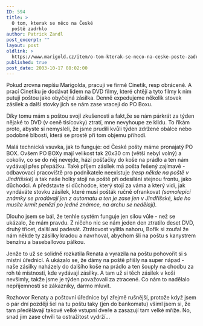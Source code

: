 ```yaml
---
ID: 594
title: >
  O tom, kterak se něco na České
  poště zadrhlo
author: Patrick Zandl
post_excerpt: ""
layout: post
oldlink: >
  https://www.marigold.cz/item/o-tom-kterak-se-neco-na-ceske-poste-zadrhlo
published: true
post_date: 2003-10-17 08:02:00
---
```

<p>
Pokud zrovna nepíšu Marigolda, pracuji ve firmě Cinetik, resp obráceně. A prací Cinetiku je dodávat lidem na DVD filmy, které chtějí a tyto filmy k nim putují poštou jako obyčejná zásilka. Denně expedujeme několik stovek zásilek a další stovky jich se nám zase vracejí do PO Boxu. </p>

<p>
Díky tomu mám s poštou svojí zkušenosti a fakt,že se nám párkrát za týden nějaké to DVD (v ceně tisícovky) ztratí, mne nevyhoupe ze klidu. To říkám proto, abyste si nemysleli, že jsme prudili kvůli týden zdržené obálce nebo podobné blbosti, která se prostě při tom objemu přihodí.</p>

<p>
Malá technická vsuvka, jak to funguje: od České pošty máme pronajatý PO BOX. Ovšem PO BOXy mají velikost tak 20x30 cm (větší nebyl volný) a cokoliv, co se do něj nevejde, hází pošťačky do koše na prádlo a ten nám vydávají přes přepážku. Také příjem zásilek má pošta řešený zajímavě - odbavovací pracoviště pro podnikatele neexistuje <EM>(resp někde na poště v Jindřišské)</EM> a tak naše holky stojí na poště při odesílání stejnou frontu, jako důchodci. A představte si důchodce, který stojí za váma a který vidí, jak vyndáváte stovku zásilek, které musí pošták ručně ofrankovat <EM>(samolepicí známky se prodávají jen z automatu a ten je zase jen v Jindřišské, kde ho musíte krmit penězi po jedné známce, na archu se nedělají).</EM></p>

<p>
Dlouho jsem se bál, že tenhle systém funguje jen silou vůle - než se ukázalo, že mám pravdu. Z ničeho nic se nám jeden den ztratilo deset DVD, druhý třicet, další asi padesát. Ztrátovost vylítla nahoru, Bořík si zoufal že nám někde ty zásilky kradou a navrhoval, abychom šli na poštu s kanystrem benzínu a baseballovou pálkou. </p>

<p>
Jenže to už se solidně rozkatila Renata a vyrazila na poštu pohovořit si s místní úřednicí. A ukázalo se, že dámy na poště přišly na super nápad - naše zásilky naházely do dalšího koše na prádlo a ten šouply na chodbu za roh té místnosti, kde vydávají zásilky. A tam už si těch zásilek v koši nevšimly, takže jsme je týden považovali za ztracené. Co nám to nadělalo nepříjemností se zákazníky, darmo mluvit.</p>

<p>
Rozhovor Renaty a poštovní úřednice byl zřejmě rušnější, protože když jsem o pár dní později šel na tu poštu taky (jen do bankomatu) všiml jsem si, že tam předělávají takové velké vstupní dveře a zasazují tam velké mříže. No, snad jim zase chvíli ta ostražitost vydrží...</p>
